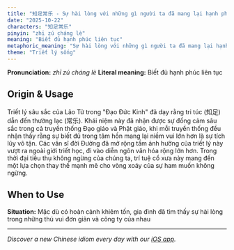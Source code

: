 ```yaml
---
title: "知足常乐 - Sự hài lòng với những gì người ta đã mang lại hạnh phúc"
date: "2025-10-22"
characters: "知足常乐"
pinyin: "zhī zú cháng lè"
meaning: "Biết đủ hạnh phúc liên tục"
metaphoric_meaning: "Sự hài lòng với những gì người ta đã mang lại hạnh phúc"
theme: "Triết lý sống"
---
```


**Pronunciation:** *zhī zú cháng lè*
**Literal meaning:** Biết đủ hạnh phúc liên tục

## Origin & Usage

Triết lý sâu sắc của Lão Tử trong "Đạo Đức Kinh" đã dạy rằng tri túc (知足) dẫn đến thường lạc (常乐). Khái niệm này đã nhận được sự đồng cảm sâu sắc trong cả truyền thống Đạo giáo và Phật giáo, khi mỗi truyền thống đều nhận thấy rằng sự biết đủ trong tâm hồn mang lại niềm vui lớn hơn là sự tích lũy vô tận. Các văn sĩ đời Đường đã mở rộng tầm ảnh hưởng của triết lý này vượt ra ngoài giới triết học, đi vào diễn ngôn văn hóa rộng lớn hơn. Trong thời đại tiêu thụ không ngừng của chúng ta, trí tuệ cổ xưa này mang đến một lựa chọn thay thế mạnh mẽ cho vòng xoáy của sự ham muốn không ngừng.

## When to Use

**Situation:** Mặc dù có hoàn cảnh khiêm tốn, gia đình đã tìm thấy sự hài lòng trong những thú vui đơn giản và công ty của nhau

---

*Discover a new Chinese idiom every day with our [iOS app](https://apps.apple.com/us/app/daily-chinese-idioms/id6740611324).*
